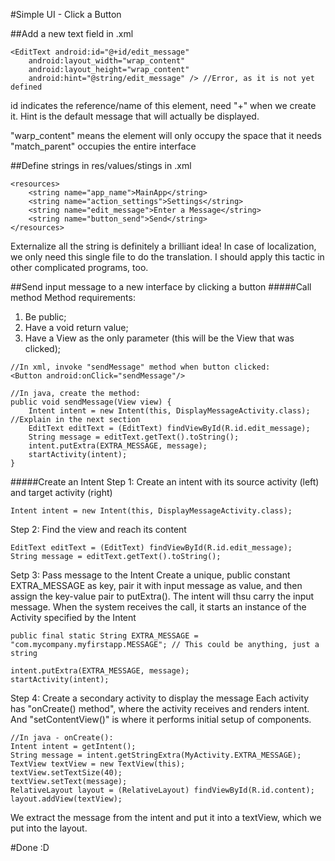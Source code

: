 #Simple UI - Click a Button

##Add a new text field in .xml
```
<EditText android:id="@+id/edit_message"
    android:layout_width="wrap_content"
    android:layout_height="wrap_content"
    android:hint="@string/edit_message" /> //Error, as it is not yet defined
```
id indicates the reference/name of this element, need "+" when we create it. Hint is the default message that will actually be displayed.

"warp_content" means the element will only occupy the space that it needs
"match_parent" occupies the entire interface


##Define strings in res/values/stings in .xml
```
<resources>
    <string name="app_name">MainApp</string>
    <string name="action_settings">Settings</string>
    <string name="edit_message">Enter a Message</string>
    <string name="button_send">Send</string>
</resources>
```
Externalize all the string is definitely a brilliant idea! In case of localization, we only need this single file to do the translation. I should apply this tactic in other complicated programs, too.

##Send input message to a new interface by clicking a button
#####Call method
Method requirements:

1. Be public;
2. Have a void return value;
3. Have a View as the only parameter (this will be the View that was clicked);
```
//In xml, invoke "sendMessage" method when button clicked:
<Button android:onClick="sendMessage"/>

//In java, create the method:
public void sendMessage(View view) {
    Intent intent = new Intent(this, DisplayMessageActivity.class);  //Explain in the next section
    EditText editText = (EditText) findViewById(R.id.edit_message);
    String message = editText.getText().toString();
    intent.putExtra(EXTRA_MESSAGE, message);
    startActivity(intent);
}
```

#####Create an Intent
Step 1: Create an intent with its source activity (left) and target activity (right)
```
Intent intent = new Intent(this, DisplayMessageActivity.class);
```
Step 2: Find the view and reach its content
```
EditText editText = (EditText) findViewById(R.id.edit_message);
String message = editText.getText().toString();
```
Setp 3: Pass message to the Intent
Create a unique, public constant EXTRA_MESSAGE as key, pair it with input message as value, and then assign the key-value pair to putExtra(). The intent will thsu carry the input message. When the system receives the call, it starts an instance of the Activity specified by the Intent
```
public final static String EXTRA_MESSAGE = "com.mycompany.myfirstapp.MESSAGE"; // This could be anything, just a string

intent.putExtra(EXTRA_MESSAGE, message);
startActivity(intent);
```
Step 4: Create a secondary activity to display the message
Each activity has "onCreate() method", where the activity receives and renders intent. And "setContentView()" is where it performs initial setup of components. 
```
//In java - onCreate():
Intent intent = getIntent();
String message = intent.getStringExtra(MyActivity.EXTRA_MESSAGE);
TextView textView = new TextView(this);
textView.setTextSize(40);
textView.setText(message);
RelativeLayout layout = (RelativeLayout) findViewById(R.id.content);
layout.addView(textView);
```
We extract the message from the intent and put it into a textView, which we put into the layout. 

#Done :D
